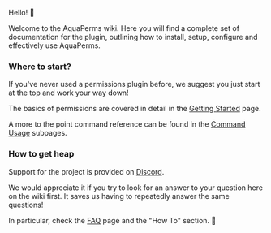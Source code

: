 Hello! :wave:

Welcome to the AquaPerms wiki. Here you will find a complete set of documentation for the plugin, outlining how to install, setup, configure and effectively use AquaPerms.

### Where to start?
If you've never used a permissions plugin before, we suggest you just start at the top and work your way down!

The basics of permissions are covered in detail in the [Getting Started](Usage) page.

A more to the point command reference can be found in the [Command Usage](Command-Usage) subpages.

### How to get heap

Support for the project is provided on [Discord](https://discord.gg/FSKERv5qsD).

We would appreciate it if you try to look for an answer to your question here on the wiki first. It saves us having to repeatedly answer the same questions!

In particular, check the [FAQ](FAQ) page and the "How To" section. 🙂
